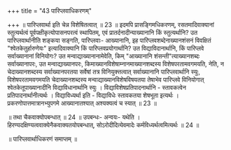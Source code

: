 +++
title = "43 पारिप्लवाधिकरणम्"

+++
॥ पारिप्लवार्था इति चेन्न विशेषितत्वात् ॥ 23 ॥ इदमपि प्रासङ्गिमधिकरणम्, रसतमादिवाक्यानां स्तुत्यर्थत्वं पूर्वपक्षीकृत्योपासनपरत्वं स्थापितम्, एवं प्रातर्दनादीन्याख्यानानि किं स्तुत्यर्थानि? उत पारिप्लवार्थानीति शङ्कया सङ्गति, पारिप्लवाः- आख्यानानि, इह पारिप्लवशब्देनाख्यानशंसनं विवक्षितं "श्वेतकेतुर्हारुणेयः" इत्यादिवाक्यानि किं पारिप्लवप्रयोगार्थानि? उत विद्याविदानार्थानि, किं पारिप्लवे सर्वाख्यानानां विनियोगः? उत मन्वाद्याख्यानानामेवेति, किम् "आख्यानानि शंसन्ती"त्याख्यानशब्दः सर्वाख्यानापरः, उत मन्वाद्याख्यानपरः, किमाख्यानविशेषाम्नानमाख्यानशब्दस्य विशेषपरतामवगमयति, नेति, न चेदाख्यानशब्दस्य सर्वाख्यानपरतया सर्वेषां तत्र विनियुक्त्तत्वात् सर्वाख्यानानि पारिप्लवार्थानि स्युः, विशेषपरतामवगमयति चेदाख्यानशब्दस्य मन्वाद्याख्यानविशेषविषयतया तेषाभेव पारिप्लवे विनियोगात् श्वेतकेतूपाख्यानादीनि विद्याविधानार्थानि स्युः । विद्याविशेषप्रतिपादनार्थानि - स्तावकत्वेन प्रतिपादनार्थानीत्यर्थः । विद्याविध्यर्था इति - विद्याविधेः स्तावकतया शेषभूता इत्यर्थः । प्रकरणोपात्तमात्रानभ्युपगमे आख्यानातश्यात् अश्यक्यत्वं च स्यात् ॥ 23 ॥

॥ तथा चैकवाक्योपबन्धात् ॥ 24 ॥ उपबन्धः- अन्वयः- यथेति । हिरण्यदक्षिण्यत्ववाक्येनैकवाक्यतयोपबन्धात्, सोऽरोदीदित्येवमादेः कर्मविध्यर्थत्वमित्यर्थः ॥ 24 ॥

॥ पारिप्लवार्थाधिकरणं समाप्तम् ॥

